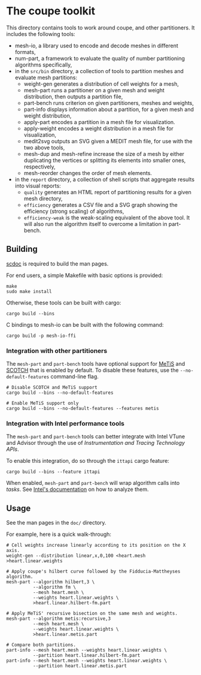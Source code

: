 # The coupe toolkit

This directory contains tools to work around coupe, and other partitioners. It
includes the following tools:

- mesh-io, a library used to encode and decode meshes in different formats,
- num-part, a framework to evaluate the quality of number partitioning
  algorithms specifically,
- in the `src/bin` directory, a collection of tools to partition meshes and
  evaluate mesh partitions:
    - weight-gen generates a distribution of cell weights for a mesh,
    - mesh-part runs a partitioner on a given mesh and weight distribution, then
      outputs a partition file,
    - part-bench runs criterion on given partitioners, meshes and weights,
    - part-info displays information about a partition, for a given mesh and
      weight distribution,
    - apply-part encodes a partition in a mesh file for visualization.
    - apply-weight encodes a weight distribution in a mesh file for
      visualization,
    - medit2svg outputs an SVG given a MEDIT mesh file, for use with the two
      above tools,
    - mesh-dup and mesh-refine increase the size of a mesh by either duplicating
      the vertices or splitting its elements into smaller ones, respectively,
    - mesh-reorder changes the order of mesh elements.
- in the `report` directory, a collection of shell scripts that aggregate
  results into visual reports:
    - `quality` generates an HTML report of partitioning results for a given
      mesh directory,
    - `efficiency` generates a CSV file and a SVG graph showing the efficiency
      (strong scaling) of algorithms,
    - `efficiency-weak` is the weak-scaling equivalent of the above tool. It
      will also run the algorithm itself to overcome a limitation in part-bench.

## Building

[scdoc] is required to build the man pages.

For end users, a simple Makefile with basic options is provided:

```
make
sudo make install
```

Otherwise, these tools can be built with cargo:

```
cargo build --bins
```

C bindings to mesh-io can be built with the following command:

```
cargo build -p mesh-io-ffi
```

### Integration with other partitioners

The `mesh-part` and `part-bench` tools have optional support for [MeTiS] and
[SCOTCH] that is enabled by default.  To disable these features, use the
`--no-default-features` command-line flag.

```
# Disable SCOTCH and MeTiS support
cargo build --bins --no-default-features

# Enable MeTiS support only
cargo build --bins --no-default-features --features metis
```

### Integration with Intel performance tools

The `mesh-part` and `part-bench` tools can better integrate with Intel VTune and
Advisor through the use of *Instrumentation and Tracing Technology APIs*.

To enable this integration, do so through the `ittapi` cargo feature:

```
cargo build --bins --feature ittapi
```

When enabled, `mesh-part` and `part-bench` will wrap algorithm calls into
*tasks*. See [Intel's documentation][intel] on how to analyze them.

## Usage

See the man pages in the `doc/` directory.

For example, here is a quick walk-through:

```shell
# Cell weights increase linearly according to its position on the X axis.
weight-gen --distribution linear,x,0,100 <heart.mesh >heart.linear.weights

# Apply coupe's hilbert curve followed by the Fidducia-Mattheyses algorithm.
mesh-part --algorithm hilbert,3 \
          --algorithm fm \
          --mesh heart.mesh \
          --weights heart.linear.weights \
          >heart.linear.hilbert-fm.part

# Apply MeTiS' recursive bisection on the same mesh and weights.
mesh-part --algorithm metis:recursive,3
          --mesh heart.mesh \
          --weights heart.linear.weights \
          >heart.linear.metis.part

# Compare both partitions.
part-info --mesh heart.mesh --weights heart.linear.weights \
          --partition heart.linear.hilbert-fm.part
part-info --mesh heart.mesh --weights heart.linear.weights \
          --partition heart.linear.metis.part
```

[intel]: https://www.intel.com/content/www/us/en/develop/documentation/vtune-help/top/analyze-performance/code-profiling-scenarios/task-analysis.html#task-analysis_TOP_TASKS
[MeTiS]: https://github.com/LIHPC-Computational-Geometry/metis-rs
[SCOTCH]: https://github.com/LIHPC-Computational-Geometry/scotch-rs
[scdoc]: https://sr.ht/~sircmpwn/scdoc/
